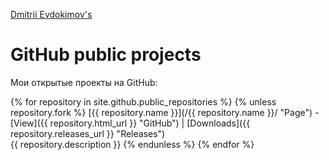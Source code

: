 ﻿[Dmitrii Evdokimov's](/)

GitHub public projects 
======================

Мои открытые проекты на GitHub:

{% for repository in site.github.public_repositories %}
  {% unless repository.fork %}
[{{ repository.name }}](/{{ repository.name }}/ "Page") - [View]({{ repository.html_url }} "GitHub") | [Downloads]({{ repository.releases_url }} "Releases")  
{{ repository.description }}
  {% endunless %}
{% endfor %}
